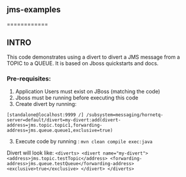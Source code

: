 ## jms-examples
============

## INTRO
This code demonstrates using a divert to divert a JMS message from a TOPIC to a QUEUE. It is based on Jboss quickstarts and docs.

### Pre-requisites:
1. Application Users must exist on JBoss (matching the code)
2. Jboss must be running before executing this code
3. Create divert by running:

`[standalone@localhost:9999 /] /subsystem=messaging/hornetq-server=default/divert=my-divert:add(divert-address=jms.topic.topic1,forwarding-address=jms.queue.queue1,exclusive=true)`

3. Execute code by running : `mvn clean compile exec:java`


Divert will look like:
 `<diverts>
    <divert name="my-divert">
    <address>jms.topic.testTopic</address>
    <forwarding-address>jms.queue.testQueue</forwarding-address>
    <exclusive>true</exclusive>
    </divert>
   </diverts> `